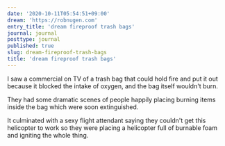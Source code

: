 ```yaml
---
date: '2020-10-11T05:54:51+09:00'
dream: 'https://robnugen.com'
entry_title: 'dream fireproof trash bags'
journal: journal
posttype: journal
published: true
slug: dream-fireproof-trash-bags
title: 'dream fireproof trash bags'
---
```


<p class='dream'>I saw a commercial on TV of a trash bag that could hold fire and put it out because it blocked the intake of oxygen, and the bag itself wouldn't burn.</p>

<p class='dream'>They had some dramatic scenes of people happily placing burning items inside the bag which were soon extinguished.</p>

<p class='dream'>It culminated with a sexy flight attendant saying they couldn't get this helicopter to work so they were placing a helicopter full of burnable foam and igniting the whole thing.</p>

<p class='dream'></p>
